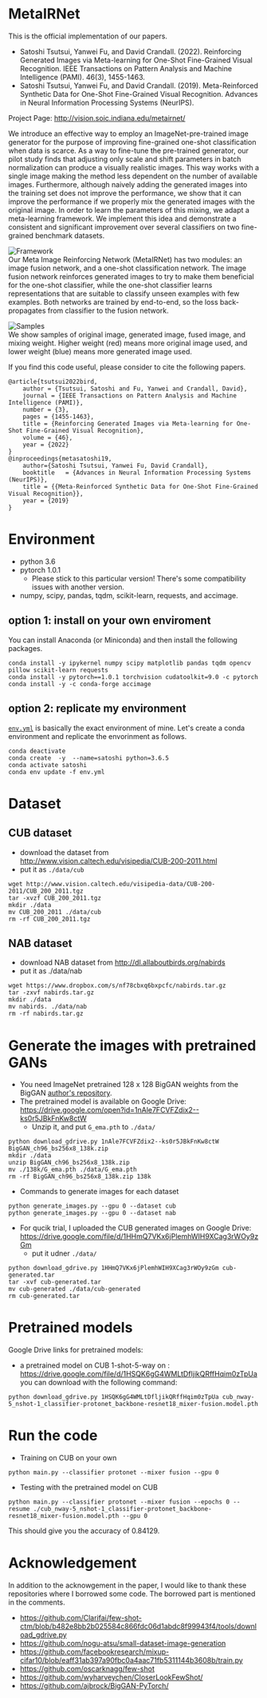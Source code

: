 
# MetaIRNet

This is the official implementation of our papers.
- Satoshi Tsutsui, Yanwei Fu, and David Crandall. (2022). Reinforcing Generated Images via Meta-learning for One-Shot Fine-Grained Visual Recognition. IEEE Transactions on Pattern Analysis and Machine Intelligence (PAMI). 46(3), 1455-1463.
- Satoshi Tsutsui, Yanwei Fu, and David Crandall. (2019). Meta-Reinforced Synthetic Data for One-Shot Fine-Grained Visual Recognition. Advances in Neural Information Processing Systems (NeurIPS).
 
Project Page: http://vision.soic.indiana.edu/metairnet/

We introduce an effective way to employ an ImageNet-pre-trained image
generator for the purpose of improving fine-grained one-shot
classification when data is scarce. As a way to fine-tune the
pre-trained generator, our pilot study finds that adjusting only scale
and shift parameters in batch normalization can produce a visually
realistic images. This way works with a single image making the method
less dependent on the number of available images. Furthermore,
although naively adding the generated images into the training set
does not improve the performance, we show that it can improve the
performance if we properly mix the generated images with the original
image. In order to learn the parameters of this mixing, we adapt a
meta-learning framework.
 We implement this idea and demonstrate a consistent and significant
improvement over several classifiers on two fine-grained benchmark
datasets.

![Framework](figs/framework.jpg)  
Our Meta Image Reinforcing Network (MetaIRNet) has
 two modules: an image fusion network, and a one-shot classification
 network. The image fusion network reinforces generated
 images to try to make them beneficial for the one-shot classifier, while the
 one-shot classifier learns representations that are suitable to
 classify unseen examples with few examples. Both networks
 are trained by end-to-end, so the loss back-propagates from
 classifier to the fusion network.


![Samples](figs/samples.jpg)  
We show samples of original image, generated image, fused image,  and mixing weight. 
Higher weight (red) means more original image used, and lower weight (blue) means more generated image used.

If you find this code useful, please consider to cite the following papers. 
```
@article{tsutsui2022bird,
	author = {Tsutsui, Satoshi and Fu, Yanwei and Crandall, David},
	journal = {IEEE Transactions on Pattern Analysis and Machine Intelligence (PAMI)},
	number = {3},
	pages = {1455-1463},
	title = {Reinforcing Generated Images via Meta-learning for One-Shot Fine-Grained Visual Recognition},
	volume = {46},
	year = {2022}
}
@inproceedings{metasatoshi19,
    author={Satoshi Tsutsui, Yanwei Fu, David Crandall},
    booktitle	= {Advances in Neural Information Processing Systems (NeurIPS)},
    title = {{Meta-Reinforced Synthetic Data for One-Shot Fine-Grained Visual Recognition}},
    year = {2019}
}
```

# Environment
- python 3.6
- pytorch 1.0.1 
    - Please stick to this particular version!  There's some compatibility issues with another version.
- numpy, scipy, pandas, tqdm, scikit-learn, requests, and accimage. 

## option 1:  install on your own enviroment
You can install Anaconda (or Miniconda) and then install the following packages.
```
conda install -y ipykernel numpy scipy matplotlib pandas tqdm opencv pillow scikit-learn requests
conda install -y pytorch==1.0.1 torchvision cudatoolkit=9.0 -c pytorch
conda install -y -c conda-forge accimage
```
## option 2: replicate my environment 
[`env.yml`](./env.yml) is basically the exact environment of mine. Let's create a conda environment and replicate the envorinment as follows.
```
conda deactivate
conda create  -y  --name=satoshi python=3.6.5
conda activate satoshi
conda env update -f env.yml
```

# Dataset
## CUB dataset
- download the dataset from http://www.vision.caltech.edu/visipedia/CUB-200-2011.html
- put it as `./data/cub`
```
wget http://www.vision.caltech.edu/visipedia-data/CUB-200-2011/CUB_200_2011.tgz 
tar -xvzf CUB_200_2011.tgz 
mkdir ./data
mv CUB_200_2011 ./data/cub
rm -rf CUB_200_2011.tgz 
```
## NAB dataset
- download NAB dataset from http://dl.allaboutbirds.org/nabirds
- put it as ./data/nab
```
wget https://www.dropbox.com/s/nf78cbxq6bxpcfc/nabirds.tar.gz
tar -zxvf nabirds.tar.gz
mkdir ./data
mv nabirds. ./data/nab
rm -rf nabirds.tar.gz 
```

# Generate the images with pretrained GANs
- You need ImageNet pretrained 128 x 128 BigGAN weights from the BigGAN [author's repository](https://github.com/ajbrock/BigGAN-PyTorch). 
- The pretrained model is available on Google Drive: https://drive.google.com/open?id=1nAle7FCVFZdix2--ks0r5JBkFnKw8ctW
    - Unzip it, and put `G_ema.pth` to `./data/`
```
python download_gdrive.py 1nAle7FCVFZdix2--ks0r5JBkFnKw8ctW BigGAN_ch96_bs256x8_138k.zip
mkdir ./data
unzip BigGAN_ch96_bs256x8_138k.zip
mv ./138k/G_ema.pth ./data/G_ema.pth
rm -rf BigGAN_ch96_bs256x8_138k.zip 138k
```

- Commands to generate images for each dataset
```
python generate_images.py --gpu 0 --dataset cub
python generate_images.py --gpu 0 --dataset nab
```
- For qucik trial, I uploaded the CUB generated images on Google Drive: https://drive.google.com/file/d/1HHmQ7VKx6jPlemhWIH9XCag3rWOy9zGm
    - put it udner `./data/`
```
python download_gdrive.py 1HHmQ7VKx6jPlemhWIH9XCag3rWOy9zGm cub-generated.tar
tar -xvf cub-generated.tar
mv cub-generated ./data/cub-generated
rm cub-generated.tar
```

# Pretrained models
Google Drive links for pretrained models:
- a pretrained model on CUB 1-shot-5-way on : https://drive.google.com/file/d/1HSQK6gG4WMLtDfljikQRffHqim0zTpUa
you can download with the following command:
```
python download_gdrive.py 1HSQK6gG4WMLtDfljikQRffHqim0zTpUa cub_nway-5_nshot-1_classifier-protonet_backbone-resnet18_mixer-fusion.model.pth
```

# Run the code
- Training on CUB on your own
```
python main.py --classifier protonet --mixer fusion --gpu 0
```
- Testing with the pretrained model on CUB
```
python main.py --classifier protonet --mixer fusion --epochs 0 --resume ./cub_nway-5_nshot-1_classifier-protonet_backbone-resnet18_mixer-fusion.model.pth --gpu 0
```
This should give you the accuracy of 0.84129.

# Acknowledgement
In addition to the acknowgement in the paper, I would like to thank these repositories where I borrowed some code. The borrowed part is mentioned in the comments. 
 - https://github.com/Clarifai/few-shot-ctm/blob/b482e8bb2b025584c866fdc06d1abdc8f99943f4/tools/download_gdrive.py
 - https://github.com/nogu-atsu/small-dataset-image-generation
 - https://github.com/facebookresearch/mixup-cifar10/blob/eaff31ab397a90fbc0a4aac71fb5311144b3608b/train.py
 - https://github.com/oscarknagg/few-shot
 - https://github.com/wyharveychen/CloserLookFewShot/
 - https://github.com/ajbrock/BigGAN-PyTorch/
